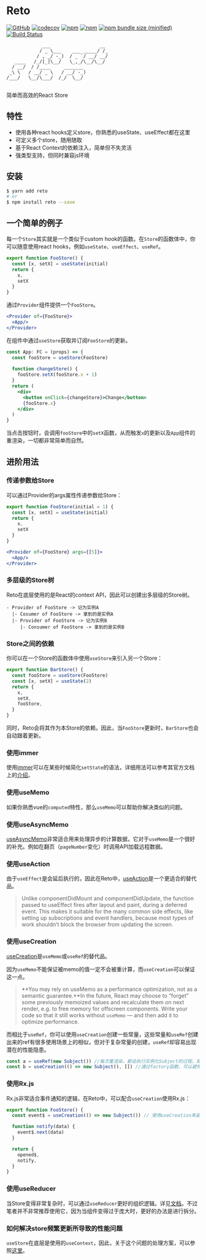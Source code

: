 # Reto

[![GitHub](https://img.shields.io/github/license/awmleer/reto.svg)](https://github.com/awmleer/reto)
[![codecov](https://codecov.io/gh/awmleer/reto/branch/master/graph/badge.svg)](https://codecov.io/gh/awmleer/reto)
[![npm](https://img.shields.io/npm/v/reto.svg)](https://www.npmjs.com/package/reto)
[![npm](https://img.shields.io/npm/dw/reto.svg)](https://www.npmjs.com/package/reto)
[![npm bundle size (minified)](https://img.shields.io/bundlephobia/min/reto.svg)](https://www.npmjs.com/package/reto)
[![Build Status](https://travis-ci.org/awmleer/reto.svg?branch=master)](https://travis-ci.org/awmleer/reto)

```
             ___                  __ 
            / _ \___    ___ _____/ /_
           / , _/ -_)  / _ `/ __/ __/
   ____   /_/|_|\__/   \_,_/\__/\__/ 
  / __/  / /____     _______         
 _\ \   / __/ _ \   / __/ -_)        
/___/   \__/\___/  /_/  \__/         
                                     
```

简单而高效的React Store

## 特性

- 使用各种react hooks定义store，你熟悉的useState、useEffect都在这里
- 可定义多个store，随用随取
- 基于React Context的依赖注入，简单但不失灵活
- 强类型支持，但同时兼容js环境

## 安装

```bash
$ yarn add reto
# or
$ npm install reto --save
```

## 一个简单的例子

每一个`Store`其实就是一个类似于custom hook的函数。在`Store`的函数体中，你可以随意使用react hooks，例如`useState`、`useEffect`、`useRef`。

```jsx
export function FooStore() {
  const [x, setX] = useState(initial)
  return {
    x,
    setX
  }
}
```

通过`Provider`组件提供一个`FooStore`。

```jsx
<Provider of={FooStore}>
  <App/>
</Provider>
```

在组件中通过`useStore`获取并订阅`FooStore`的更新。

```jsx
const App: FC = (props) => {
  const fooStore = useStore(FooStore)
  
  function changeStore() {
    fooStore.setX(fooStore.x + 1)
  }
  return (
    <div>
      <button onClick={changeStore}>Change</button>
      {fooStore.x}
    </div>
  )
}
```

当点击按钮时，会调用`fooStore`中的`setX`函数，从而触发`x`的更新以及`App`组件的重渲染，一切都非常简单而自然。

## 进阶用法

### 传递参数给Store

可以通过Provider的args属性传递参数给Store：

```jsx
export function FooStore(initial = 1) {
  const [x, setX] = useState(initial)
  return {
    x,
    setX
  }
}
```

```jsx
<Provider of={FooStore} args={[5]}>
  <App/>
</Provider>
```

### 多层级的Store树

Reto在底层使用的是React的context API，因此可以创建出多层级的Store树。

```
- Provider of FooStore -> 记为实例A
  |- Cosumer of FooStore -> 拿到的是实例A
  |- Provider of FooStore -> 记为实例B
     |- Consumer of FooStore -> 拿到的是实例B
```

### Store之间的依赖

你可以在一个Store的函数体中使用`useStore`来引入另一个Store：

```jsx
export function BarStore() {
  const fooStore = useStore(FooStore)
  const [x, setX] = useState(2)
  return {
    x,
    setX,
    fooStore,
  }
}
```

同时，Reto会将其作为本Store的依赖。因此，当`FooStore`更新时，`BarStore`也会自动跟着更新。

### 使用immer

使用[immer](https://github.com/immerjs/immer)可以在某些时候简化`setState`的语法，详细用法可以参考其官方文档上的[介绍](https://github.com/immerjs/immer#reactsetstate-example)。

### 使用useMemo

如果你熟悉vue的`computed`特性，那么`useMemo`可以帮助你解决类似的问题。

### 使用useAsyncMemo

[useAsyncMemo](https://github.com/awmleer/use-async-memo)非常适合用来处理异步的计算数据，它对于`useMemo`是一个很好的补充。例如在翻页（`pageNumber`变化）时调用API加载远程数据。

### 使用useAction

由于`useEffect`是会延后执行的，因此在Reto中，[useAction](https://github.com/awmleer/use-action)是一个更适合的替代品。

> Unlike componentDidMount and componentDidUpdate, the function passed to useEffect fires after layout and paint, during a deferred event. This makes it suitable for the many common side effects, like setting up subscriptions and event handlers, because most types of work shouldn’t block the browser from updating the screen.

### 使用useCreation

[useCreation](https://github.com/awmleer/use-creation)是`useMemo`或`useRef`的替代品。

因为`useMemo`不能保证被memo的值一定不会被重计算，而`useCreation`可以保证这一点。

> **You may rely on useMemo as a performance optimization, not as a semantic guarantee.**In the future, React may choose to “forget” some previously memoized values and recalculate them on next render, e.g. to free memory for offscreen components. Write your code so that it still works without `useMemo` — and then add it to optimize performance.

而相比于`useRef`，你可以使用`useCreation`创建一些常量，这些常量和`useRef`创建出来的ref有很多使用场景上的相似，但对于复杂常量的创建，`useRef`却容易出现潜在的性能隐患。

```javascript
const a = useRef(new Subject()) //每次重渲染，都会执行实例化Subject的过程，即便这个实例立刻就被扔掉了
const b = useCreation(() => new Subject(), []) //通过factory函数，可以避免性能隐患
```

### 使用Rx.js

Rx.js非常适合事件通知的逻辑，在Reto中，可以配合`useCreation`使用Rx.js：

```jsx
export function FooStore() {
  const event$ = useCreation(() => new Subject()) // 使用useCreation来避免重复创建Subject

  function notify(data) {
    event$.next(data)
  }

  return {
    opened$,
    notify,
  }
}
```

### 使用useReducer

当Store变得非常复杂时，可以通过`useReducer`更好的组织逻辑。详见[文档](https://reactjs.org/docs/hooks-reference.html#usereducer)。不过笔者并不非常推荐使用它，因为当组件变得过于庞大时，更好的办法是进行拆分。

### 如何解决store频繁更新所导致的性能问题

`useStore`在底层是使用的`useContext`，因此，关于这个问题的处理方案，可以参照[这里](https://github.com/facebook/react/issues/15156#issuecomment-474590693)。